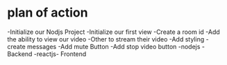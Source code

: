 # plan of action

-Initialize our Nodjs Project
-Initialize our first view
-Create a room id
-Add the ability to view our video
-Other to stream their video
-Add styling
-create messages
-Add mute Button
-Add stop video button
-nodejs - Backend
-reactjs- Frontend